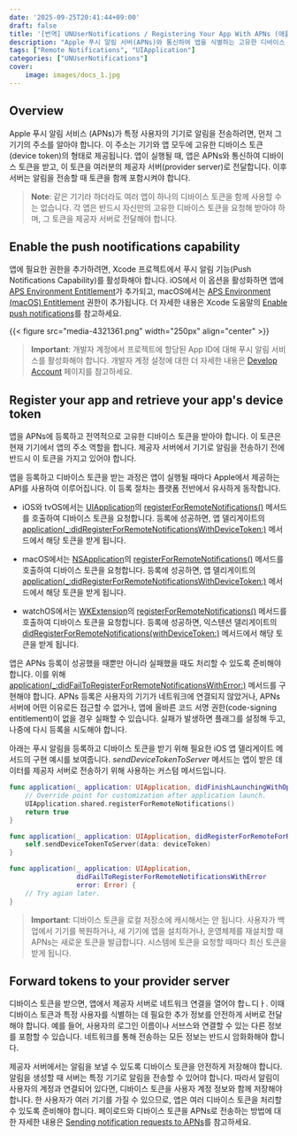 ```yaml
---
date: '2025-09-25T20:41:44+09:00'
draft: false
title: '[번역] UNUserNotifications / Registering Your App With APNs (애플 공식 문서)'
description: "Apple 푸시 알림 서버(APNs)와 통신하여 앱을 식별하는 고유한 디바이스 토큰을 받으세요."
tags: ["Remote Notifications", "UIApplication"]
categories: ["UNUserNotifications"]
cover:
    image: images/docs_1.jpg
---
```


## Overview

Apple 푸시 알림 서비스 (APNs)가 특정 사용자의 기기로 알림을 전송하려면, 먼저 그 기기의 주소를 알아야 합니다. 이 주소는 기기와 앱 모두에 고유한 디바이스 토큰(device token)의 형태로 제공됩니다. 앱이 실행될 때, 앱은 APNs와 통신하여 디바이스 토큰을 받고, 이 토큰을 여러분의 제공자 서버(provider server)로 전달합니다. 이후 서버는 알림을 전송할 때 토큰을 함께 포함시켜야 합니다. 

> **Note**: 
> 같은 기기라 하더라도 여러 앱이 하나의 디바이스 토큰을 함께 사용할 수는 없습니다. 각 앱은 반드시 자신만의 고유한 디바이스 토큰을 요청해 받아야 하며, 그 토큰을 제공자 서버로 전달해야 합니다.

## Enable the push nootifications capability

앱에 필요한 권한을 추가하려면, Xcode 프로젝트에서 푸시 알림 기능(Push Notifications Capability)를 활성화해야 합니다. iOS에서 이 옵션을 활성화하면 앱에 [APS Environment Entitlement](https://developer.apple.com/documentation/BundleResources/Entitlements/aps-environment)가 추가되고, macOS에서는 [APS Environment (macOS) Entitlement](https://developer.apple.com/documentation/BundleResources/Entitlements/com.apple.developer.aps-environment) 권한이 추가됩니다. 더 자세한 내용은 Xcode 도움말의 [Enable push notifications](https://help.apple.com/xcode/mac/current/#/devdfd3d04a1)를 참고하세요.

{{< figure src="media-4321361.png" width="250px" align="center" >}}

> **Important**:
> 개발자 계정에서 프로젝트에 할당된 App ID에 대해 푸시 알림 서비스를 활성화해야 합니다. 개발자 계정 설정에 대한 더 자세한 내용은 [Develop Account](https://developer.apple.com/account/#/overview/) 페이지를 참고하세요.

## Register your app and retrieve your app's device token

앱을 APNs에 등록하고 전역적으로 고유한 디바이스 토큰을 받아야 합니다. 이 토큰은 현재 기기에서 앱의 주소 역할을 합니다. 제공자 서버에서 기기로 알림을 전송하기 전에 반드시 이 토큰을 가지고 있어야 합니다.

앱을 등록하고 디바이스 토큰을 받는 과정은 앱이 실행될 때마다 Apple에서 제공하는 API를 사용하여 이루어집니다. 이 등록 절차는 플랫폼 전반에서 유사하게 동작합니다.

* iOS와 tvOS에서는 [UIApplication](https://developer.apple.com/documentation/UIKit/UIApplication)의 [registerForRemoteNotifications()](https://developer.apple.com/documentation/UIKit/UIApplication/registerForRemoteNotifications()) 메서드를 호출하여 디바이스 토큰을 요청합니다. 등록에 성공하면, 앱 델리게이트의 [application(_:didRegisterForRemoteNotificationsWithDeviceToken:)](https://developer.apple.com/documentation/UIKit/UIApplicationDelegate/application(_:didRegisterForRemoteNotificationsWithDeviceToken:)) 메서드에서 해당 토큰을 받게 됩니다.

* macOS에서는 [NSApplication](https://developer.apple.com/documentation/AppKit/NSApplication)의 [registerForRemoteNotifications()](https://developer.apple.com/documentation/AppKit/NSApplication/registerForRemoteNotifications()) 메서드를 호출하여 디바이스 토큰을 요청합니다. 등록에 성공하면, 앱 델리게이트의 [application(_:didRegisterForRemoteNotificationsWithDeviceToken:)](https://developer.apple.com/documentation/AppKit/NSApplicationDelegate/application(_:didRegisterForRemoteNotificationsWithDeviceToken:)) 메서드에서 해당 토큰을 받게 됩니다.

* watchOS에서는 [WKExtension](https://developer.apple.com/documentation/WatchKit/WKExtension)의 [registerForRemoteNotifications()](https://developer.apple.com/documentation/WatchKit/WKApplication/registerForRemoteNotifications()) 메서드를 호출하여 디바이스 토큰을 요청합니다. 등록에 성공하면, 익스텐션 델리게이트의 [didRegisterForRemoteNotifications(withDeviceToken:)](https://developer.apple.com/documentation/WatchKit/WKApplicationDelegate/didRegisterForRemoteNotifications(withDeviceToken:)) 메서드에서 해당 토큰을 받게 됩니다.

앱은 APNs 등록이 성공했을 때뿐만 아니라 실패했을 때도 처리할 수 있도록 준비해야 합니다. 이를 위해 [application(_:didFailToRegisterForRemoteNotificationsWithError:)](https://developer.apple.com/documentation/UIKit/UIApplicationDelegate/application(_:didFailToRegisterForRemoteNotificationsWithError:)) 메서드를 구현해야 합니다. APNs 등록은 사용자의 기기가 네트워크에 연결되지 않았거나, APNs 서버에 어떤 이유로든 접근할 수 없거나, 앱에 올바른 코드 서명 권한(code-signing entitlement)이 없을 경우 실패할 수 있습니다. 실패가 발생하면 플래그를 설정해 두고, 나중에 다시 등록을 시도해야 합니다.

아래는 푸시 알림을 등록하고 디바이스 토큰을 받기 위해 필요한 iOS 앱 델리게이트 메서드의 구현 예시를 보여줍니다. *sendDeviceTokenToServer* 메서드는 앱이 받은 데이터를 제공자 서버로 전송하기 위해 사용하는 커스텀 메서드입니다.

```swift
func application(_ application: UIApplication, didFinishLaunchingWithOptions launchOptions: [UIApplication.LaunchOptionsKey: Any]?) -> Bool {
    // Override point for customization after application launch.
    UIApplication.shared.registerForRemoteNotifications()
    return true
}

func application(_ application: UIApplication, didRegisterForRemoteForRemoteNotificationsWithDeviceToken deviceToken: Data) {
    self.sendDeviceTokenToServer(data: deviceToken)
}

func application(_ application: UIApplication,
                 didFailToRegisterForRemoteNotificationsWithError
                 error: Error) {
    // Try agian later.
}
```

> **Important**:
> 디바이스 토큰을 로컬 저장소에 캐시해서는 안 됩니다. 사용자가 백업에서 기기를 복원하거나, 새 기기에 앱을 설치하거나, 운영체제를 재설치할 때 APNs는 새로운 토큰을 발급합니다. 시스템에 토큰을 요청할 때마다 최신 토큰을 받게 됩니다.

## Forward tokens to your provider server

디바이스 토큰을 받으면, 앱에서 제공자 서버로 네트워크 연결을 열어야 합ㄴ디ㅏ. 이때 디바이스 토큰과 특정 사용자를 식별하는 데 필요한 추가 정보를 안전하게 서버로 전달해야 합니다. 예를 들어, 사용자의 로그인 이름이나 서브스와 연결할 수 있는 다른 정보를 포함할 수 있습니다. 네트워크를 통해 전송하는 모든 정보는 반드시 암화화해야 합니다.

제공자 서버에서는 알림을 보낼 수 있도록 디바이스 토큰을 안전하게 저장해야 합니다. 알림을 생성할 때 서버는 특정 기기로 알림을 전송할 수 있어야 합니다. 따라서 알림이 사용자의 계정과 연결되어 있다면, 디바이스 토큰을 사용자 계정 정보와 함께 저장해야 합니다. 한 사용자가 여러 기기를 가질 수 있으므로, 앱은 여러 디바이스 토큰을 처리할 수 있도록 준비해야 합니다. 페이로드와 디바이스 토큰을 APNs로 전송하는 방법에 대한 자세한 내용은 [Sending notification requests to APNs](https://developer.apple.com/documentation/usernotifications/sending-notification-requests-to-apns)를 참고하세요.